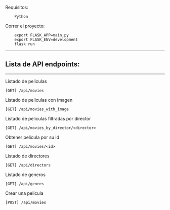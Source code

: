 Requisitos:

```
    Python
```

Correr el proyecto:

```
    export FLASK_APP=main.py
    export FLASK_ENV=development
    flask run
```
-----
## Lista de API endpoints:
-----

Listado de peliculas
```
[GET] /api/movies
```

Listado de peliculas con imagen
```
[GET] /api/movies_with_image
```

Listado de peliculas filtradas por director
```
[GET] /api/movies_by_director/<director>
```

Obtener pelicula por su id
```
[GET] /api/movies/<id>
```

Listado de directores
```
[GET] /api/directors
```

Listado de generos
```
[GET] /api/genres
```

Crear una pelicula
```
[POST] /api/movies
```